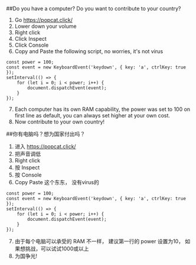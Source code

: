 ##Do you have a computer? Do you want to contribute to your country?

1. Go https://popcat.click/
2. Lower down your volume
3. Right click
4. Click Inspect
5. Click Console
6. Copy and Paste the following script, no worries, it's not virus

```
const power = 100;
const event = new KeyboardEvent('keydown', { key: 'a', ctrlKey: true });
setInterval(() => {
    for (let i = 0; i < power; i++) {
        document.dispatchEvent(event);
    }
});
```

7. Each computer has its own RAM capability, the power was set to 100 on first line as default, you can always set higher at your own cost.
8. Now contribute to your own country!


##你有电脑吗？想为国家付出吗？

1. 进入 https://popcat.click/
2. 把声音调低
3. Right click
4. 按 Inspect
5. 按 Console
6. Copy Paste 这个东东， 没有virus的

```
const power = 100;
const event = new KeyboardEvent('keydown', { key: 'a', ctrlKey: true });
setInterval(() => {
    for (let i = 0; i < power; i++) {
        document.dispatchEvent(event);
    }
});
```

7. 由于每个电脑可以承受的 RAM 不一样， 建议第一行的 power 设置为10， 如果想挑战，可以试试1000或以上
8. 为国争光!
